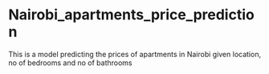 # Nairobi_apartments_price_prediction
This is a model predicting the prices of apartments in Nairobi given location, no of bedrooms and no of bathrooms
